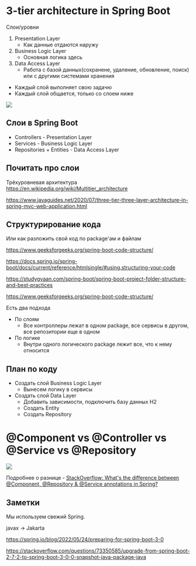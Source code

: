 3-tier architecture in Spring Boot
==================================

Слои/уровни

1. Presentation Layer
    - Как данные отдаются наружу
2. Business Logic Layer
    - Основная логика здесь
3. Data Access Layer
    - Работа с базой данных(сохранене, удаление, обновление, поиск) или с другими системами хранения

- Каждый слой выполняет свою задачю
- Каждый слой общается, только со слоем ниже

![](https://1.bp.blogspot.com/-PIbPpPIzkIA/Xwfy3JShvQI/AAAAAAAAH_M/O8N2xbXfqtsGH7jQdfpC9f3GvtKYvT_CACLcBGAsYHQ/s1600/Screenshot%2B06-27-2020%2B22.27.59.png)

## Слои в Spring Boot

- Controllers - Presentation Layer
- Services - Business Logic Layer
- Repositories + Entities - Data Access Layer

## Почитать про слои

Трёхуровневая архитектура
https://en.wikipedia.org/wiki/Multitier_architecture

https://www.javaguides.net/2020/07/three-tier-three-layer-architecture-in-spring-mvc-web-application.html

## Структурирование кода

Или как разложить свой код по package'ам и файлам

https://www.geeksforgeeks.org/spring-boot-code-structure/

https://docs.spring.io/spring-boot/docs/current/reference/htmlsingle/#using.structuring-your-code

https://studygyaan.com/spring-boot/spring-boot-project-folder-structure-and-best-practices

https://www.geeksforgeeks.org/spring-boot-code-structure/

Есть два подхода
- По слоям
    - Все контроллеры лежат в одном package, все сервисы в другом, все репозитории еще в одном
- По логике
    - Внутри одного логического package лежит все, что к нему относится

## План по коду

- Создать слой Business Logic Layer
    - Вынесем логику в сервисы
- Создать слой Data Layer
    - Добавить зависимости, подключить базу данных H2
    - Создать Entity
    - Создать Repository

# @Component vs @Controller vs @Service vs @Repository

![](https://1.bp.blogspot.com/-3b8uH8fTVg8/XuTWvDI6HQI/AAAAAAAAf4I/w69edjz9VJwX1Idf1MpNDdcXd0-m-EnYwCLcBGAsYHQ/w1200-h630-p-k-no-nu/difference%2Bbetween%2BController%2Bvs%2BService%2Bvs%2BRepository%2Bin%2BSpring.png)

Подробнее о разнице - [StackOverflow: What's the difference between @Component, @Repository & @Service annotations in Spring?](https://stackoverflow.com/a/38549461)

## Заметки

Мы используем свежий Spring.

javax -> Jakarta

https://spring.io/blog/2022/05/24/preparing-for-spring-boot-3-0

https://stackoverflow.com/questions/73350585/upgrade-from-spring-boot-2-7-2-to-spring-boot-3-0-0-snapshot-java-package-java
